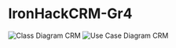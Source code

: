 # IronHackCRM-Gr4
![Class Diagram CRM](https://user-images.githubusercontent.com/106558181/184401922-13a3b739-acce-4075-a747-71e444a7c834.png)
![Use Case Diagram CRM](https://user-images.githubusercontent.com/106558181/184401926-edae85e8-de14-4fe1-81fa-34ff46030afe.png)
